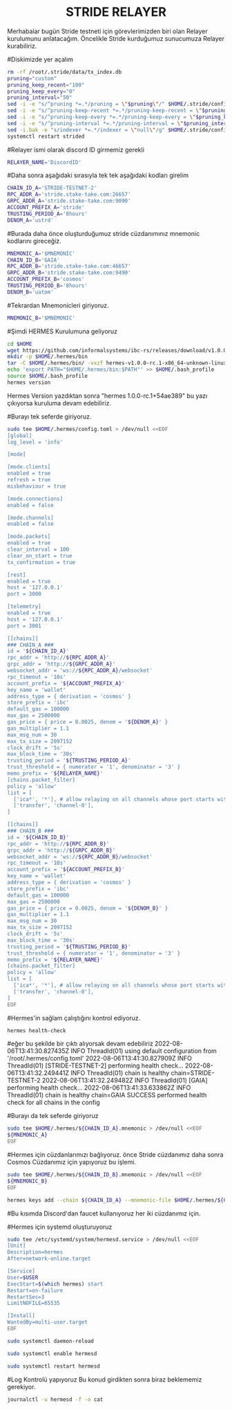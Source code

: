 <h1 align="center">STRIDE RELAYER</h1>
Merhabalar bugün Stride testneti için görevlerimizden biri olan Relayer kurulumunu anlatacağım. Öncelikle Stride kurduğumuz sunucumuza Relayer kurabiliriz.

#Diskimizde yer açalım

```sh
rm -rf /root/.stride/data/tx_index.db
pruning="custom"
pruning_keep_recent="100"
pruning_keep_every="0"
pruning_interval="50"
sed -i -e "s/^pruning *=.*/pruning = \"$pruning\"/" $HOME/.stride/config/app.toml
sed -i -e "s/^pruning-keep-recent *=.*/pruning-keep-recent = \"$pruning_keep_recent\"/" $HOME/.stride/config/app.toml
sed -i -e "s/^pruning-keep-every *=.*/pruning-keep-every = \"$pruning_keep_every\"/" $HOME/.stride/config/app.toml
sed -i -e "s/^pruning-interval *=.*/pruning-interval = \"$pruning_interval\"/" $HOME/.stride/config/app.toml
sed -i.bak -e "s/indexer *=.*/indexer = \"null\"/g" $HOME/.stride/config/config.toml
systemctl restart strided
```

#Relayer ismi olarak discord ID girmemiz gerekli

```sh
RELAYER_NAME='DiscordID'
```

#Daha sonra aşağıdaki sırasıyla tek tek aşağıdaki kodları girelim

```sh
CHAIN_ID_A='STRIDE-TESTNET-2'
RPC_ADDR_A='stride.stake-take.com:26657'
GRPC_ADDR_A='stride.stake-take.com:9090'
ACCOUNT_PREFIX_A='stride'
TRUSTING_PERIOD_A='8hours'
DENOM_A='ustrd'
```

#Burada daha önce oluşturduğumuz stride cüzdanımınız mnemonic kodlarını gireceğiz.

```sh
MNEMONIC_A='$MNEMONIC'
CHAIN_ID_B='GAIA'
RPC_ADDR_B='stride.stake-take.com:46657'
GRPC_ADDR_B='stride.stake-take.com:9490'
ACCOUNT_PREFIX_B='cosmos'
TRUSTING_PERIOD_B='8hours'
DENOM_B='uatom'
```

#Tekrardan Mnemonicleri giriyoruz.

```sh
MNEMONIC_B='$MNEMONIC'
```

#Şimdi HERMES Kurulumuna geliyoruz

```sh
cd $HOME
wget https://github.com/informalsystems/ibc-rs/releases/download/v1.0.0-rc.1/hermes-v1.0.0-rc.1-x86_64-unknown-linux-gnu.tar.gz
mkdir -p $HOME/.hermes/bin
tar -C $HOME/.hermes/bin/ -vxzf hermes-v1.0.0-rc.1-x86_64-unknown-linux-gnu.tar.gz
echo 'export PATH="$HOME/.hermes/bin:$PATH"' >> $HOME/.bash_profile
source $HOME/.bash_profile
hermes version
```

Hermes Version yazdıktan sonra "hermes 1.0.0-rc.1+54ae389" bu yazı çıkıyorsa kuruluma devam edebiliriz.

#Burayı tek seferde giriyoruz.

```sh
sudo tee $HOME/.hermes/config.toml > /dev/null <<EOF
[global]
log_level = 'info'

[mode]

[mode.clients]
enabled = true
refresh = true
misbehaviour = true

[mode.connections]
enabled = false

[mode.channels]
enabled = false

[mode.packets]
enabled = true
clear_interval = 100
clear_on_start = true
tx_confirmation = true

[rest]
enabled = true
host = '127.0.0.1'
port = 3000

[telemetry]
enabled = true
host = '127.0.0.1'
port = 3001

[[chains]]
### CHAIN_A ###
id = '${CHAIN_ID_A}'
rpc_addr = 'http://${RPC_ADDR_A}'
grpc_addr = 'http://${GRPC_ADDR_A}'
websocket_addr = 'ws://${RPC_ADDR_A}/websocket'
rpc_timeout = '10s'
account_prefix = '${ACCOUNT_PREFIX_A}'
key_name = 'wallet'
address_type = { derivation = 'cosmos' }
store_prefix = 'ibc'
default_gas = 100000
max_gas = 2500000
gas_price = { price = 0.0025, denom = '${DENOM_A}' }
gas_multiplier = 1.1
max_msg_num = 30
max_tx_size = 2097152
clock_drift = '5s'
max_block_time = '30s'
trusting_period = '${TRUSTING_PERIOD_A}'
trust_threshold = { numerator = '1', denominator = '3' }
memo_prefix = '${RELAYER_NAME}'
[chains.packet_filter]
policy = 'allow'
list = [
  ['ica*', '*'], # allow relaying on all channels whose port starts with ica
  ['transfer', 'channel-0'],
]

[[chains]]
### CHAIN_B ###
id = '${CHAIN_ID_B}'
rpc_addr = 'http://${RPC_ADDR_B}'
grpc_addr = 'http://${GRPC_ADDR_B}'
websocket_addr = 'ws://${RPC_ADDR_B}/websocket'
rpc_timeout = '10s'
account_prefix = '${ACCOUNT_PREFIX_B}'
key_name = 'wallet'
address_type = { derivation = 'cosmos' }
store_prefix = 'ibc'
default_gas = 100000
max_gas = 2500000
gas_price = { price = 0.0025, denom = '${DENOM_B}' }
gas_multiplier = 1.1
max_msg_num = 30
max_tx_size = 2097152
clock_drift = '5s'
max_block_time = '30s'
trusting_period = '${TRUSTING_PERIOD_B}'
trust_threshold = { numerator = '1', denominator = '3' }
memo_prefix = '${RELAYER_NAME}'
[chains.packet_filter]
policy = 'allow'
list = [
  ['ica*', '*'], # allow relaying on all channels whose port starts with ica
  ['transfer', 'channel-0'],
]
EOF
```
#Hermes'in sağlam çalıştığını kontrol ediyoruz.

```sh
hermes health-check
```

#eğer bu şekilde bir çıktı alıyorsak devam edebiliriz
2022-08-06T13:41:30.827435Z  INFO ThreadId(01) using default configuration from '/root/.hermes/config.toml'
2022-08-06T13:41:30.827909Z  INFO ThreadId(01) [STRIDE-TESTNET-2] performing health check...
2022-08-06T13:41:32.249441Z  INFO ThreadId(01) chain is healthy chain=STRIDE-TESTNET-2
2022-08-06T13:41:32.249482Z  INFO ThreadId(01) [GAIA] performing health check...
2022-08-06T13:41:33.633862Z  INFO ThreadId(01) chain is healthy chain=GAIA
SUCCESS performed health check for all chains in the config

#Burayı da tek seferde giriyoruz

```sh
sudo tee $HOME/.hermes/${CHAIN_ID_A}.mnemonic > /dev/null <<EOF
${MNEMONIC_A}
EOF
```

#Hermes için cüzdanlarımızı bağlıyoruz. önce Stride cüzdanımız daha sonra Cosmos Cüzdanımız için yapıyoruz bu işlemi. 

```sh
sudo tee $HOME/.hermes/${CHAIN_ID_B}.mnemonic > /dev/null <<EOF
${MNEMONIC_B}
EOF
```

```sh
hermes keys add --chain ${CHAIN_ID_A} --mnemonic-file $HOME/.hermes/${CHAIN_ID_A}.mnemonic
```

#Bu kısımda Discord'dan faucet kullanıyoruz her iki cüzdanımız için. 

#Hermes için systemd oluşturuyoruz

```sh
sudo tee /etc/systemd/system/hermesd.service > /dev/null <<EOF
[Unit]
Description=hermes
After=network-online.target

[Service]
User=$USER
ExecStart=$(which hermes) start
Restart=on-failure
RestartSec=3
LimitNOFILE=65535

[Install]
WantedBy=multi-user.target
EOF
```

```sh
sudo systemctl daemon-reload
```

```sh
sudo systemctl enable hermesd
```

```sh
sudo systemctl restart hermesd
```

#Log Kontrolü yapıyoruz
Bu konud girdikten sonra biraz beklememiz gerekiyor.

```sh
journalctl -u hermesd -f -o cat
```
